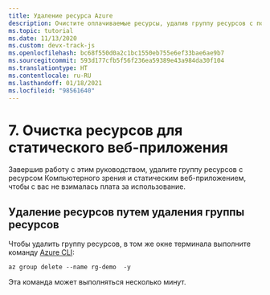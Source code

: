 ```yaml
---
title: Удаление ресурса Azure
description: Очистите оплачиваемые ресурсы, удалив группу ресурсов с помощью команды Azure CLI.
ms.topic: tutorial
ms.date: 11/13/2020
ms.custom: devx-track-js
ms.openlocfilehash: bc68f550d0a2c1bc1550eb755e6ef33bae6ae9b7
ms.sourcegitcommit: 593d177cfb5f56f236ea59389e43a984da30f104
ms.translationtype: HT
ms.contentlocale: ru-RU
ms.lasthandoff: 01/18/2021
ms.locfileid: "98561640"
---
```

# <a name="7-clean-up-resources-for-static-web-app"></a>7. Очистка ресурсов для статического веб-приложения

Завершив работу с этим руководством, удалите группу ресурсов с ресурсом Компьютерного зрения и статическим веб-приложением, чтобы с вас не взималась плата за использование. 

## <a name="remove-all-the-resources-by-removing-resource-group"></a>Удаление ресурсов путем удаления группы ресурсов

Чтобы удалить группу ресурсов, в том же окне терминала выполните команду [Azure CLI](/cli/azure/group#az_group_delete):

```azurecli
az group delete --name rg-demo  -y
```

Эта команда может выполняться несколько минут. 
